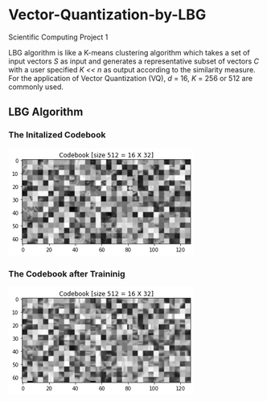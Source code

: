 # Vector-Quantization-by-LBG
Scientific Computing Project 1

LBG algorithm is like a K-means clustering algorithm which takes a set of input vectors *S* 
as input and generates a representative subset of vectors *C* with a user specified *K << n* as output according to the similarity measure. For the application of Vector Quantization (VQ), *d* = 16, *K* = 256 or 512 are commonly used.

## LBG Algorithm

### The Initalized Codebook
![](https://github.com/KelvinYang0320/Vector-Quantization-by-LBG/blob/master/img/%E4%B8%8B%E8%BC%89%20(1).png)
### The Codebook after Traininig
![](https://github.com/KelvinYang0320/Vector-Quantization-by-LBG/blob/master/img/%E4%B8%8B%E8%BC%89%20(2).png)

